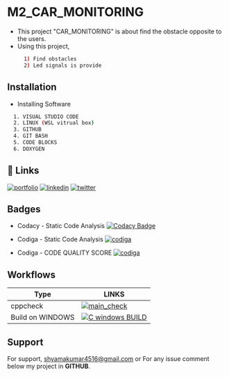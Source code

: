 # M2_CAR_MONITORING
* This project "CAR_MONITORING" is about find the obstacle opposite to the users.
* Using this project,
    ```bash
      1) Find obstacles
      2) Led signals is provide 
    ```
## Installation

* Installing Software
```bash
  1. VISUAL STUDIO CODE
  2. LINUX (WSL vitrual box)
  3. GITHUB
  4. GIT BASH 
  5. CODE BLOCKS
  6. DOXYGEN
```
   
## 🔗 Links
[![portfolio](https://img.shields.io/badge/my_portfolio-000?style=for-the-badge&logo=ko-fi&logoColor=white)](https://github.com/Shyam2526)
[![linkedin](https://img.shields.io/badge/linkedin-0A66C2?style=for-the-badge&logo=linkedin&logoColor=white)](https://www.linkedin.com/in/shyamkumar-r-647786201/)
[![twitter](https://img.shields.io/badge/twitter-1DA1F2?style=for-the-badge&logo=twitter&logoColor=white)](https://twitter.com/shyamkumar2526)
## Badges 
* Codacy - Static Code Analysis
[![Codacy Badge](https://app.codacy.com/project/badge/Grade/bfa8db013be648bdb5f1a6d37bf6970c)](https://www.codacy.com/gh/Shyam2526/M2_CAR_MONITORING/dashboard?utm_source=github.com&amp;utm_medium=referral&amp;utm_content=Shyam2526/M2_CAR_MONITORING&amp;utm_campaign=Badge_Grade)
* Codiga - Static Code Analysis
[![codiga](https://img.shields.io/badge/CODIGA_GRADE-A-red.svg)](https://api.codiga.io/project/33070/status/svg)

* Codiga - CODE QUALITY SCORE
[![codiga](https://img.shields.io/badge/CODIGA_QUALITY_SCORE-100-skyblue.svg)](https://api.codiga.io/project/33070/score/svg)

## Workflows
  | Type  | LINKS  |
  |-------|--------|
  |cppcheck |  [![main_check](https://github.com/Shyam2526/M2_CAR_MONITORING/actions/workflows/c-cpp.yml/badge.svg)](https://github.com/Shyam2526/M2_CAR_MONITORING/actions/workflows/c-cpp.yml) |
  | Build on WINDOWS | [![C windows BUILD](https://github.com/Shyam2526/M2_CAR_MONITORING/actions/workflows/makefile.yml/badge.svg)](https://github.com/Shyam2526/M2_CAR_MONITORING/actions/workflows/makefile.yml) |
  

## Support

For support, shyamakumar4516@gmail.com or For any issue comment below my project in __GITHUB__.
